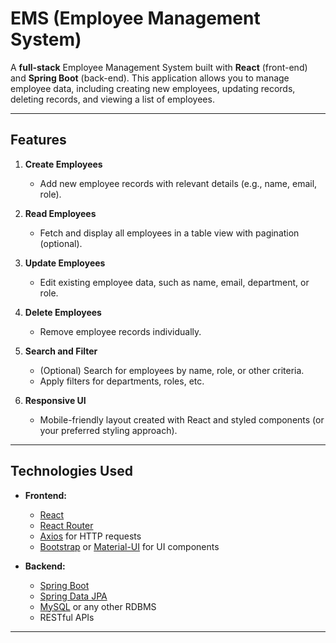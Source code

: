 
# EMS (Employee Management System)

A **full-stack** Employee Management System built with **React** (front-end) and **Spring Boot** (back-end). This application allows you to manage employee data, including creating new employees, updating records, deleting records, and viewing a list of employees.

---

## Features

1. **Create Employees**  
   - Add new employee records with relevant details (e.g., name, email, role).

2. **Read Employees**  
   - Fetch and display all employees in a table view with pagination (optional).

3. **Update Employees**  
   - Edit existing employee data, such as name, email, department, or role.

4. **Delete Employees**  
   - Remove employee records individually.

5. **Search and Filter**  
   - (Optional) Search for employees by name, role, or other criteria.  
   - Apply filters for departments, roles, etc.

6. **Responsive UI**  
   - Mobile-friendly layout created with React and styled components (or your preferred styling approach).

---

## Technologies Used

- **Frontend:**  
  - [React](https://reactjs.org/)  
  - [React Router](https://reactrouter.com/)  
  - [Axios](https://axios-http.com/docs/intro) for HTTP requests  
  - [Bootstrap](https://getbootstrap.com/) or [Material-UI](https://mui.com/) for UI components

- **Backend:**  
  - [Spring Boot](https://spring.io/projects/spring-boot)  
  - [Spring Data JPA](https://spring.io/projects/spring-data-jpa)  
  - [MySQL](https://www.mysql.com/) or any other RDBMS  
  - RESTful APIs

---




